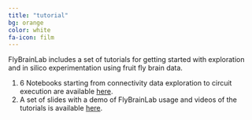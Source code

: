 ```yaml
---
title: "tutorial"
bg: orange
color: white
fa-icon: film
---
```


FlyBrainLab includes a set of tutorials for getting started with exploration and in silico experimentation using fruit fly brain data.

1. 6 Notebooks starting from connectivity data exploration to circuit execution are available [here](https://github.com/FlyBrainLab/FBLClient/tree/master/examples/jupyter_notebooks).
2. A set of slides with a demo of FlyBrainLab usage and videos of the tutorials is available [here](~).